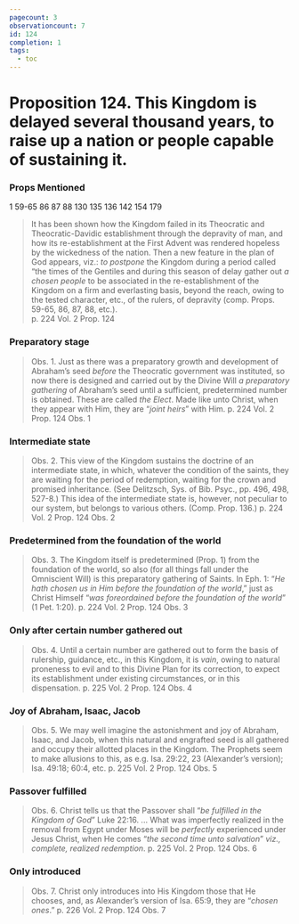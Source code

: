 ```yaml
---
pagecount: 3
observationcount: 7
id: 124
completion: 1
tags:
  - toc
---
```

# Proposition 124. This Kingdom is delayed several thousand years, to raise up a nation or people capable of sustaining it.

### Props Mentioned
1 59-65 86 87 88 130 135 136 142 154 179 

>It has been shown how the Kingdom failed in its Theocratic and Theocratic-Davidic establishment through the depravity of man, and how its re-establishment at the First Advent was rendered hopeless by the wickedness of the nation. Then a new feature in the plan of God appears, viz.: *to postpone* the Kingdom during a period called “the times of the Gentiles and during this season of delay gather out *a chosen people* to be associated in the re-establishment of the Kingdom on a firm and everlasting basis, beyond the reach, owing to the tested character, etc., of the rulers, of depravity (comp. Props. 59-65, 86, 87, 88, etc.).     
>p. 224 Vol. 2 Prop. 124
### Preparatory stage
>Obs. 1. Just as there was a preparatory growth and development of Abraham’s seed *before* the Theocratic government was instituted, so now there is designed and carried out by the Divine Will *a preparatory gathering* of Abraham’s seed until a sufficient, predetermined number is obtained. These are called *the Elect*. Made like unto Christ, when they appear with Him, they are “*joint heirs*” with Him.
>p. 224 Vol. 2 Prop. 124 Obs. 1
### Intermediate state
>Obs. 2. This view of the Kingdom sustains the doctrine of an intermediate state, in which, whatever the condition of the saints, they are waiting for the period of redemption, waiting for the crown and promised inheritance. (See Delitzsch, Sys. of Bib. Psyc., pp. 496, 498, 527-8.) This idea of the intermediate state is, however, not peculiar to our system, but belongs to various others. (Comp. Prop. 136.)
>p. 224 Vol. 2 Prop. 124 Obs. 2
### Predetermined from the foundation of the world
>Obs. 3. The Kingdom itself is predetermined (Prop. 1) from the foundation of the world, so also (for all things fall under the Omniscient Will) is this preparatory gathering of Saints. In Eph. 1: “*He hath chosen us in Him before the foundation of the world*,” just as Christ Himself “*was foreordained before the foundation of the world*” (1 Pet. 1:20).
>p. 224 Vol. 2 Prop. 124 Obs. 3
### Only after certain number gathered out
>Obs. 4. Until a certain number are gathered out to form the basis of rulership, guidance, etc., in this Kingdom, it is *vain*, owing to natural proneness to evil and to this Divine Plan for its correction, to expect its establishment under existing circumstances, or in this dispensation.
>p. 225 Vol. 2 Prop. 124 Obs. 4
### Joy of Abraham, Isaac, Jacob
>Obs. 5. We may well imagine the astonishment and joy of Abraham, Isaac, and Jacob, when this natural and engrafted seed is all gathered and occupy their allotted places in the Kingdom. The Prophets seem to make allusions to this, as e.g. Isa. 29:22, 23 (Alexander’s version); Isa. 49:18; 60:4, etc.
>p. 225 Vol. 2 Prop. 124 Obs. 5
### Passover fulfilled
>Obs. 6. Christ tells us that the Passover shall “*be fulfilled in the Kingdom of God*” Luke 22:16.
>...
>What was imperfectly realized in the removal from Egypt under Moses will be *perfectly* experienced under Jesus Christ, when He comes “*the second time unto salvation*” *viz., complete, realized redemption*.
>p. 225 Vol. 2 Prop. 124 Obs. 6
### Only introduced
>Obs. 7. Christ only introduces into His Kingdom those that He chooses, and, as Alexander’s version of Isa. 65:9, they are “*chosen ones*.”
>p. 226 Vol. 2 Prop. 124 Obs. 7